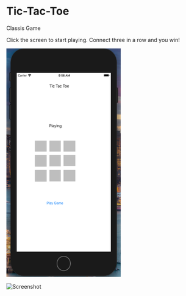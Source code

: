 # Tic-Tac-Toe
Classis Game

Click the screen to start playing. Connect three in a row and you win!


<img width="300" height="600" alt="Classic Game" src="https://github.com/dpolzl/tic-tac-toe/blob/master/Screenshots/tic-tac-toe_play.png">

![Screenshot](../master/Screenshots/tic-tac-toe_playing.png)